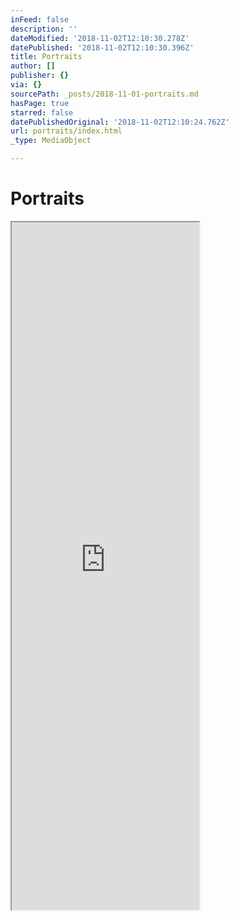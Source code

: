 ```yaml
---
inFeed: false
description: ''
dateModified: '2018-11-02T12:10:30.278Z'
datePublished: '2018-11-02T12:10:30.396Z'
title: Portraits
author: []
publisher: {}
via: {}
sourcePath: _posts/2018-11-01-portraits.md
hasPage: true
starred: false
datePublishedOriginal: '2018-11-02T12:10:24.762Z'
url: portraits/index.html
_type: MediaObject

---
```

# Portraits

<iframe src="https://the-grid.github.io/ed-userhtml/?g=eJytV-tu2zYU_q-nOFOwwWkt2XKSrvMN3bJuWH-0BVZsGIb9oCTa4kyRAkkl9gI_0J5jL7ZDUpIV1-2aLjYSy-T5zuXjudDzL75_c_3ut7cvoTAlXwbz9oOSfBkE85IaAoKUdBHeMHpbSWVCyKQwVJhFeMtyUyxyesMyGrkvQ2CCGUZ4pDPC6SIJUZk2O06XwRO4S-U20uwvJtZTSKXKqYpwaR-kMt_B3Qr1RitSMr6bwi9U5USQIWgidKSpYqsZlEStmZiO90Fc7n7mLKca7nKmK04QIqSg-4CVa7i7ocow9CAinK3FFEqW55zO9kEwegIeWMhbFwlhgip4Mgpi3a5Hh_W7ANDq1kc3hWQ8HlfbGS5WUmOgEnUryolhN3TmRJ2DQGojZ4E395puDXwFlUKeZK0hrY2RQjuTdnEIsbAi1lRWKy3VFLUz5FjdN0RSLXltnCEjqylcjb-0z41v3iYCSJ47hpNn3lXvVOQg0WTiFzPJraHbgnmFjvxbytaFsWfD824RD4yisuceZxSeR-PQOH6mgRLtFDTnqUjOao17cFFt3d-4JeJtEwmYgkLoYvZchBiOW1TWvCOmY0R5j8YnTDjl3lBr4o2AQuLhDwFJAAIpJ9kGUvy3VrIWuQ8bGTMF7nJmDKeQMgOa0sgUKLMuuoOZNqqcM_6Lc-mgLmpYVOuUDMZD946fn7feXJPKx2uDsVpNd84ed7aa2Pcx1VdNirUHidRDMjnOu346pBJ5LJ1kLyMwW12CWLNtJWTUJ1aTm3WZYlTOr0EyugBqsnN_AG7nEx2ePNhhl4xdZrzDs8-l0aO05pziJxM5lq-RypcJ7n2oPIomZVvS2tCv-rlv07Fx5_3DO0vT9ER2NcXVdRcmOHaEKOUy2xwXwrHSfmVghDHJbIPATMJAPppIZ18n9t3y8gOxfAIRrCQukywZK5JTB8dyTTcMT7bdjmynnoIVmJ3cz2tFvMdJfKWtzIewH8agZy9azRu6WynEaeicWilZwp2sSMYMshZf7sEdd28t2Tsl_wfsS12XBNNFgc4UpUIPIaf4hKz7hLbJaRl7UdKcEZCC7xpRDC-HQa-vX9i2fu586PfkYVOx_VxPqq11YT5qxtp85Ifl3A4xOzNzdgMZJ1ovwhMTJTwS6eaYJQE3Afq7hyoMlwmM4HI-wl0nZeecVtkiLIyp9HQ0qgrGOav-lIXQUsRSreN6M8IhWtZKkR1RZmTntyIMC-xXlI1fvf0xBBdGM8untmO854Q3bxGN9ebjM-OYPGYcr4j45--HBeIgjxLJxWNG8q3IFb0FN_gw46-V1HjvMcxkBYaGCfuwKP9T3aMwcPmoDBi2sWUK17UusOPoB0Z8DD-OkLTytsJDlMw4yzb4ldfaBzyIkvNw-dUZWvnmcjYfkWUPZak8jTqArjyotTlPVUttE0VvFPtJ7IPRFRGtHZwRPTM48hQKOkvOEDYeFF7CA2CTz4Nd9GEdi9hBWWWWwQ3BxmvlfhI53cICcGrZVtdwctjC61CwqkXmBliPNeH77UkMPF2A8PeoDnrPt4-C38f25BqkdZ_NmgffpxGXy6wu0Ui8puYlp_ZRf7e7tlS9xlE16EojPG-x9t7yKUhLtAOxFQwELBujMadibQp06j6Ze8BXJz2H5FjiHnzvLmQKBgx3xjNgiLgngEtPn_rI7cvv_c7-iF1exs0tB8Gh_RUVzpztU1ptuKd12h2rMWtjdqwcrcWKoqEM-QB_KQqHEHperLXGr0OgUXLCRXcHa3x0Fu7LHxzALOrszPzQbrIXH_28nq-kxDJ0K-0jjnT7Mxj-BViT6YM" height="1100" style=""></iframe>